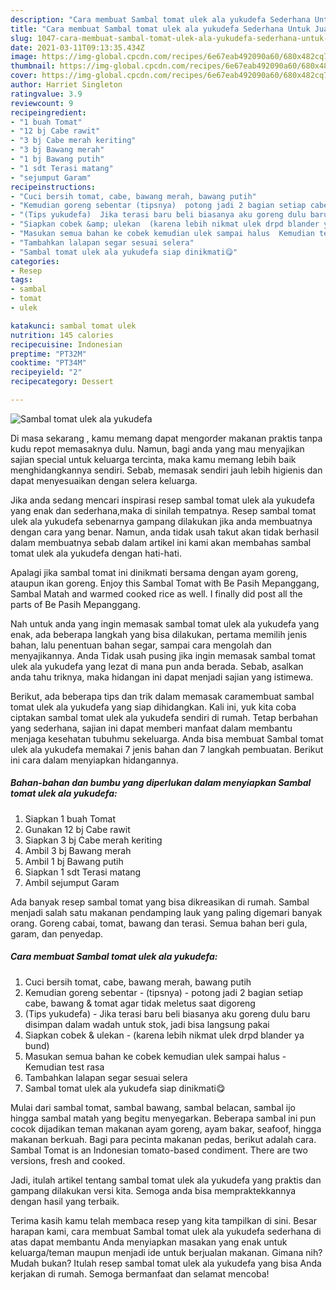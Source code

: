 ```yaml
---
description: "Cara membuat Sambal tomat ulek ala yukudefa Sederhana Untuk Jualan"
title: "Cara membuat Sambal tomat ulek ala yukudefa Sederhana Untuk Jualan"
slug: 1047-cara-membuat-sambal-tomat-ulek-ala-yukudefa-sederhana-untuk-jualan
date: 2021-03-11T09:13:35.434Z
image: https://img-global.cpcdn.com/recipes/6e67eab492090a60/680x482cq70/sambal-tomat-ulek-ala-yukudefa-foto-resep-utama.jpg
thumbnail: https://img-global.cpcdn.com/recipes/6e67eab492090a60/680x482cq70/sambal-tomat-ulek-ala-yukudefa-foto-resep-utama.jpg
cover: https://img-global.cpcdn.com/recipes/6e67eab492090a60/680x482cq70/sambal-tomat-ulek-ala-yukudefa-foto-resep-utama.jpg
author: Harriet Singleton
ratingvalue: 3.9
reviewcount: 9
recipeingredient:
- "1 buah Tomat"
- "12 bj Cabe rawit"
- "3 bj Cabe merah keriting"
- "3 bj Bawang merah"
- "1 bj Bawang putih"
- "1 sdt Terasi matang"
- "sejumput Garam"
recipeinstructions:
- "Cuci bersih tomat, cabe, bawang merah, bawang putih"
- "Kemudian goreng sebentar (tipsnya)  potong jadi 2 bagian setiap cabe, bawang &amp; tomat agar tidak meletus saat digoreng"
- "(Tips yukudefa)  Jika terasi baru beli biasanya aku goreng dulu baru disimpan dalam wadah untuk stok, jadi bisa langsung pakai"
- "Siapkan cobek &amp; ulekan  (karena lebih nikmat ulek drpd blander ya bund)"
- "Masukan semua bahan ke cobek kemudian ulek sampai halus  Kemudian test rasa"
- "Tambahkan lalapan segar sesuai selera"
- "Sambal tomat ulek ala yukudefa siap dinikmati😋"
categories:
- Resep
tags:
- sambal
- tomat
- ulek

katakunci: sambal tomat ulek 
nutrition: 145 calories
recipecuisine: Indonesian
preptime: "PT32M"
cooktime: "PT34M"
recipeyield: "2"
recipecategory: Dessert

---
```



![Sambal tomat ulek ala yukudefa](https://img-global.cpcdn.com/recipes/6e67eab492090a60/680x482cq70/sambal-tomat-ulek-ala-yukudefa-foto-resep-utama.jpg)

Di masa  sekarang , kamu memang dapat mengorder makanan praktis tanpa kudu repot memasaknya dulu. Namun, bagi anda yang mau menyajikan sajian special untuk keluarga tercinta, maka kamu memang lebih baik menghidangkannya sendiri. Sebab, memasak sendiri jauh lebih higienis dan dapat menyesuaikan dengan selera keluarga.

Jika anda sedang mencari inspirasi resep sambal tomat ulek ala yukudefa yang enak dan sederhana,maka di sinilah tempatnya. Resep sambal tomat ulek ala yukudefa  sebenarnya gampang dilakukan jika anda membuatnya dengan cara yang benar. Namun, anda tidak usah takut akan tidak berhasil dalam membuatnya 
sebab dalam artikel ini kami akan membahas sambal tomat ulek ala yukudefa dengan hati-hati.  

Apalagi jika sambal tomat ini dinikmati bersama dengan ayam goreng, ataupun ikan goreng. Enjoy this Sambal Tomat with Be Pasih Mepanggang, Sambal Matah and warmed cooked rice as well. I finally did post all the parts of Be Pasih Mepanggang.

Nah untuk anda yang ingin memasak sambal tomat ulek ala yukudefa yang enak, ada beberapa langkah yang bisa dilakukan, pertama memilih jenis bahan, lalu penentuan bahan segar, sampai cara mengolah dan menyajikannya. Anda Tidak usah pusing jika ingin memasak sambal tomat ulek ala yukudefa yang lezat di mana pun anda berada. Sebab, asalkan anda  tahu triknya, maka hidangan ini dapat menjadi sajian yang istimewa.

Berikut, ada beberapa tips dan trik dalam memasak caramembuat sambal tomat ulek ala yukudefa yang siap dihidangkan. Kali ini, yuk kita coba ciptakan sambal tomat ulek ala yukudefa sendiri di rumah. Tetap berbahan yang sederhana, sajian ini dapat memberi manfaat dalam membantu menjaga kesehatan tubuhmu sekeluarga. Anda bisa membuat Sambal tomat ulek ala yukudefa memakai 7 jenis bahan dan 7 langkah pembuatan. Berikut ini cara dalam menyiapkan hidangannya.

<!--inarticleads1-->

##### Bahan-bahan dan bumbu yang diperlukan dalam menyiapkan Sambal tomat ulek ala yukudefa:

1. Siapkan 1 buah Tomat
1. Gunakan 12 bj Cabe rawit
1. Siapkan 3 bj Cabe merah keriting
1. Ambil 3 bj Bawang merah
1. Ambil 1 bj Bawang putih
1. Siapkan 1 sdt Terasi matang
1. Ambil sejumput Garam


Ada banyak resep sambal tomat yang bisa dikreasikan di rumah. Sambal menjadi salah satu makanan pendamping lauk yang paling digemari banyak orang. Goreng cabai, tomat, bawang dan terasi. Semua bahan beri gula, garam, dan penyedap. 

<!--inarticleads2-->

##### Cara membuat Sambal tomat ulek ala yukudefa:

1. Cuci bersih tomat, cabe, bawang merah, bawang putih
1. Kemudian goreng sebentar - (tipsnya)  - potong jadi 2 bagian setiap cabe, bawang &amp; tomat agar tidak meletus saat digoreng
1. (Tips yukudefa)  - Jika terasi baru beli biasanya aku goreng dulu baru disimpan dalam wadah untuk stok, jadi bisa langsung pakai
1. Siapkan cobek &amp; ulekan  - (karena lebih nikmat ulek drpd blander ya bund)
1. Masukan semua bahan ke cobek kemudian ulek sampai halus  - Kemudian test rasa
1. Tambahkan lalapan segar sesuai selera
1. Sambal tomat ulek ala yukudefa siap dinikmati😋


Mulai dari sambal tomat, sambal bawang, sambal belacan, sambal ijo hingga sambal matah yang begitu menyegarkan. Beberapa sambal ini pun cocok dijadikan teman makanan ayam goreng, ayam bakar, seafoof, hingga makanan berkuah. Bagi para pecinta makanan pedas, berikut adalah cara. Sambal Tomat is an Indonesian tomato-based condiment. There are two versions, fresh and cooked. 

Jadi, itulah artikel tentang  sambal tomat ulek ala yukudefa  yang praktis dan gampang dilakukan versi kita. Semoga anda bisa mempraktekkannya dengan hasil yang terbaik. 

Terima kasih kamu telah membaca resep yang kita tampilkan di sini. Besar harapan kami, cara membuat  Sambal tomat ulek ala yukudefa sederhana di atas dapat membantu Anda menyiapkan masakan yang enak untuk keluarga/teman maupun menjadi ide untuk berjualan makanan. Gimana nih? Mudah bukan? Itulah resep sambal tomat ulek ala yukudefa yang bisa Anda kerjakan di rumah. Semoga bermanfaat dan selamat mencoba!

